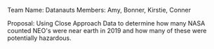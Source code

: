 Team Name: Datanauts
Members: Amy, Bonner, Kirstie, Conner

Proposal: Using Close Approach Data to determine how many NASA counted NEO's were near earth in 2019 and how many of these were potentially hazardous. 
